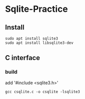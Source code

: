 # Sqlite-Practice


## Install
```
sudo apt install sqlite3
sudo apt install libsqlite3-dev
```
## C interface
### build
add '#include <sqlite3.h>'

```
gcc csqlite.c -o csqlite -lsqlite3

```
